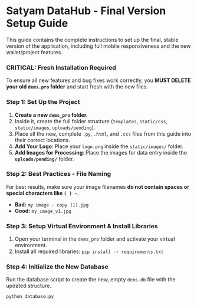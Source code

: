 # Satyam DataHub - Final Version Setup Guide

This guide contains the complete instructions to set up the final, stable version of the application, including full mobile responsiveness and the new wallet/project features.

### **CRITICAL: Fresh Installation Required**

To ensure all new features and bug fixes work correctly, you **MUST DELETE your old `dems.pro` folder** and start fresh with the new files.

### **Step 1: Set Up the Project**

1.  **Create a new `dems_pro` folder.**
2.  Inside it, create the full folder structure (`templates`, `static/css`, `static/images`, `uploads/pending`).
3.  Place all the new, complete `.py`, `.html`, and `.css` files from this guide into their correct locations.
4.  **Add Your Logo**: Place your `logo.png` inside the `static/images/` folder.
5.  **Add Images for Processing**: Place the images for data entry inside the **`uploads/pending/`** folder.

### **Step 2: Best Practices - File Naming**

For best results, make sure your image filenames **do not contain spaces or special characters like `( ) -`**.
* **Bad:** `my image - copy (1).jpg`
* **Good:** `my_image_v1.jpg`

### **Step 3: Setup Virtual Environment & Install Libraries**

1.  Open your terminal in the `dems_pro` folder and activate your virtual environment.
2.  Install all required libraries: `pip install -r requirements.txt`

### **Step 4: Initialize the New Database**

Run the database script to create the new, empty `dems.db` file with the updated structure.
```bash
python database.py